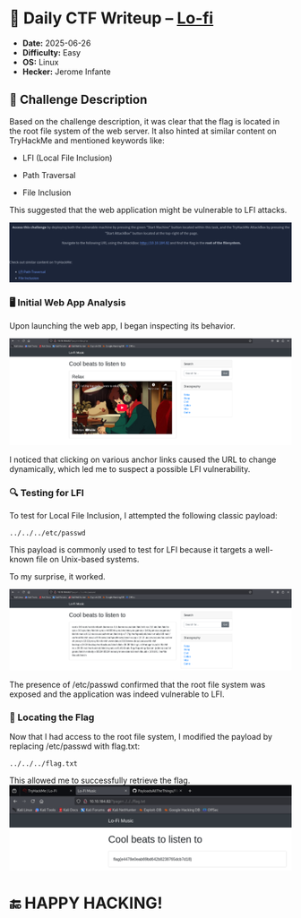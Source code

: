 # 🧾 Daily CTF Writeup – [Lo-fi](https://tryhackme.com/room/lofi)

- **Date:** 2025-06-26
- **Difficulty:** Easy
- **OS:** Linux
- **Hecker:** Jerome Infante

## 🧠 Challenge Description

Based on the challenge description, it was clear that the flag is located in the root file system of the web server. It also hinted at similar content on TryHackMe and mentioned keywords like:

- LFI (Local File Inclusion)

- Path Traversal

- File Inclusion

This suggested that the web application might be vulnerable to LFI attacks.

![description](1.png)

### 🖥️ Initial Web App Analysis

Upon launching the web app, I began inspecting its behavior.

![web app](2.png)

I noticed that clicking on various anchor links caused the URL to change dynamically, which led me to suspect a possible LFI vulnerability.

### 🔍 Testing for LFI

To test for Local File Inclusion, I attempted the following classic payload:

```
../../../etc/passwd
```

This payload is commonly used to test for LFI because it targets a well-known file on Unix-based systems.

To my surprise, it worked.

![file system?](3.png)

The presence of /etc/passwd confirmed that the root file system was exposed and the application was indeed vulnerable to LFI.

### 🎯 Locating the Flag

Now that I had access to the root file system, I modified the payload by replacing /etc/passwd with flag.txt:

```
../../../flag.txt
```

This allowed me to successfully retrieve the flag.
![flag captured](4.png)

# 🔚 HAPPY HACKING!
